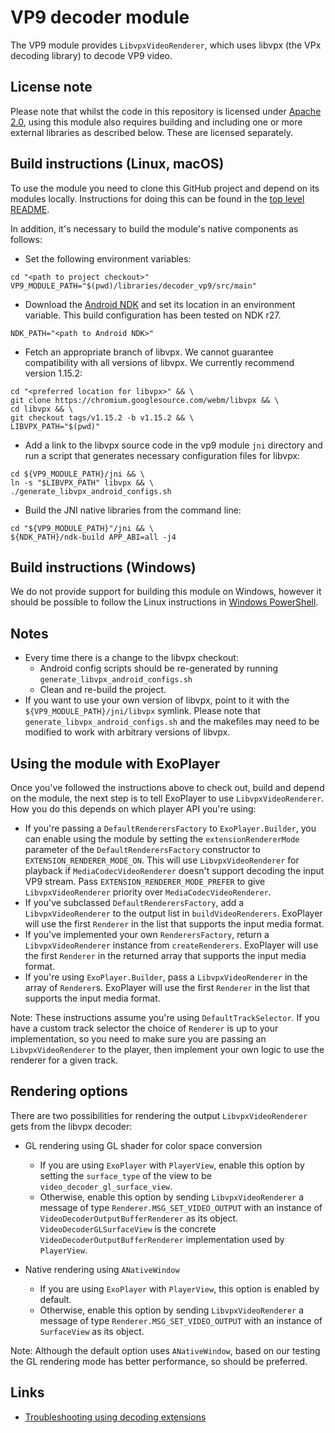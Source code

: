 # VP9 decoder module

The VP9 module provides `LibvpxVideoRenderer`, which uses libvpx (the VPx
decoding library) to decode VP9 video.

## License note

Please note that whilst the code in this repository is licensed under
[Apache 2.0][], using this module also requires building and including one or
more external libraries as described below. These are licensed separately.

[Apache 2.0]: ../../LICENSE

## Build instructions (Linux, macOS)

To use the module you need to clone this GitHub project and depend on its
modules locally. Instructions for doing this can be found in the
[top level README][].

In addition, it's necessary to build the module's native components as follows:

* Set the following environment variables:

```
cd "<path to project checkout>"
VP9_MODULE_PATH="$(pwd)/libraries/decoder_vp9/src/main"
```

* Download the [Android NDK][] and set its location in an environment variable.
  This build configuration has been tested on NDK r27.

```
NDK_PATH="<path to Android NDK>"
```

* Fetch an appropriate branch of libvpx. We cannot guarantee compatibility
  with all versions of libvpx. We currently recommend version 1.15.2:

```
cd "<preferred location for libvpx>" && \
git clone https://chromium.googlesource.com/webm/libvpx && \
cd libvpx && \
git checkout tags/v1.15.2 -b v1.15.2 && \
LIBVPX_PATH="$(pwd)"
```

*   Add a link to the libvpx source code in the vp9 module `jni` directory and
    run a script that generates necessary configuration files for libvpx:

```
cd ${VP9_MODULE_PATH}/jni && \
ln -s "$LIBVPX_PATH" libvpx && \
./generate_libvpx_android_configs.sh
```

* Build the JNI native libraries from the command line:

```
cd "${VP9_MODULE_PATH}"/jni && \
${NDK_PATH}/ndk-build APP_ABI=all -j4
```

[top level README]: ../../README.md
[Android NDK]: https://developer.android.com/tools/sdk/ndk/index.html

## Build instructions (Windows)

We do not provide support for building this module on Windows, however it should
be possible to follow the Linux instructions in [Windows PowerShell][].

[Windows PowerShell]: https://docs.microsoft.com/en-us/powershell/scripting/getting-started/getting-started-with-windows-powershell

## Notes

* Every time there is a change to the libvpx checkout:
  * Android config scripts should be re-generated by running
    `generate_libvpx_android_configs.sh`
  * Clean and re-build the project.
* If you want to use your own version of libvpx, point to it with the
  `${VP9_MODULE_PATH}/jni/libvpx` symlink. Please note that
  `generate_libvpx_android_configs.sh` and the makefiles may need to be modified
  to work with arbitrary versions of libvpx.

## Using the module with ExoPlayer

Once you've followed the instructions above to check out, build and depend on
the module, the next step is to tell ExoPlayer to use `LibvpxVideoRenderer`.
How you do this depends on which player API you're using:

*   If you're passing a `DefaultRenderersFactory` to `ExoPlayer.Builder`, you
    can enable using the module by setting the `extensionRendererMode` parameter
    of the `DefaultRenderersFactory` constructor to
    `EXTENSION_RENDERER_MODE_ON`. This will use `LibvpxVideoRenderer` for
    playback if `MediaCodecVideoRenderer` doesn't support decoding the input VP9
    stream. Pass `EXTENSION_RENDERER_MODE_PREFER` to give `LibvpxVideoRenderer`
    priority over `MediaCodecVideoRenderer`.
*   If you've subclassed `DefaultRenderersFactory`, add a `LibvpxVideoRenderer`
    to the output list in `buildVideoRenderers`. ExoPlayer will use the first
    `Renderer` in the list that supports the input media format.
*   If you've implemented your own `RenderersFactory`, return a
    `LibvpxVideoRenderer` instance from `createRenderers`. ExoPlayer will use
    the first `Renderer` in the returned array that supports the input media
    format.
*   If you're using `ExoPlayer.Builder`, pass a `LibvpxVideoRenderer` in the
    array of `Renderer`s. ExoPlayer will use the first `Renderer` in the list
    that supports the input media format.

Note: These instructions assume you're using `DefaultTrackSelector`. If you have
a custom track selector the choice of `Renderer` is up to your implementation,
so you need to make sure you are passing an `LibvpxVideoRenderer` to the
player, then implement your own logic to use the renderer for a given track.

## Rendering options

There are two possibilities for rendering the output `LibvpxVideoRenderer`
gets from the libvpx decoder:

*   GL rendering using GL shader for color space conversion

    *   If you are using `ExoPlayer` with `PlayerView`, enable this option by
        setting the `surface_type` of the view to be
        `video_decoder_gl_surface_view`.
    *   Otherwise, enable this option by sending `LibvpxVideoRenderer` a message
        of type `Renderer.MSG_SET_VIDEO_OUTPUT` with an instance of
        `VideoDecoderOutputBufferRenderer` as its object.
        `VideoDecoderGLSurfaceView` is the concrete
        `VideoDecoderOutputBufferRenderer` implementation used by `PlayerView`.

*   Native rendering using `ANativeWindow`

    *   If you are using `ExoPlayer` with `PlayerView`, this option is enabled
        by default.
    *   Otherwise, enable this option by sending `LibvpxVideoRenderer` a message
        of type `Renderer.MSG_SET_VIDEO_OUTPUT` with an instance of
        `SurfaceView` as its object.

Note: Although the default option uses `ANativeWindow`, based on our testing the
GL rendering mode has better performance, so should be preferred.

## Links

*   [Troubleshooting using decoding extensions][]

[Troubleshooting using decoding extensions]: https://developer.android.com/media/media3/exoplayer/troubleshooting#how-can-i-get-a-decoding-library-to-load-and-be-used-for-playback
